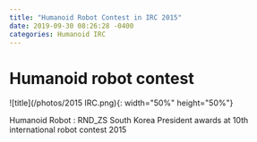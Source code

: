```yaml
---
title: "Humanoid Robot Contest in IRC 2015"
date: 2019-09-30 08:26:28 -0400
categories: Humanoid IRC
---
```

# Humanoid robot contest
![title](/photos/2015 IRC.png){: width="50%" height="50%"}

Humanoid Robot : RND_ZS
South Korea President awards at 10th international robot contest 2015
